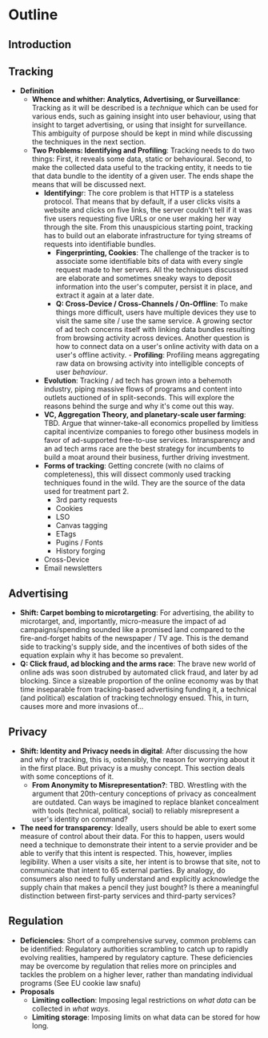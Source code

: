 # Outline 

## Introduction

## Tracking
- **Definition**
  - **Whence and whither: Analytics, Advertising, or Surveillance**: Tracking as it will be described is a _technique_ which can be used for various ends, such as gaining insight into user behaviour, using that insight to target advertising, or using that insight for surveillance. This ambiguity of purpose should be kept in mind while discussing the techniques in the next section.
  - **Two Problems: Identifying and Profiling**: Tracking needs to do two things: First, it reveals some data, static or behavioural. Second, to make the collected data useful to the tracking entity, it needs to tie that data bundle to the identity of a given user. The ends shape the means that will be discussed next.
  	- **Identifying**r: The core problem is that HTTP is a stateless protocol. That means that by default, if a user clicks visits a website and clicks on five links, the server couldn't tell if it was five users requesting five URLs or one user making her way through the site. From this unauspicious starting point, tracking has to build out an elaborate infrastructure for tying streams of requests into identifiable bundles.
      - **Fingerprinting, Cookies**: The challenge of the tracker is to associate some identifiable bits of data with every single request made to her servers. All the techniques discussed are elaborate and sometimes sneaky ways to deposit information into the user's computer, persist it in place, and extract it again at a later date.
      - **Q: Cross-Device / Cross-Channels / On-Offline**: To make things more difficult, users have multiple devices they use to visit the same site / use the same service. A growing sector of ad tech concerns itself with linking data bundles resulting from browsing activity across devices. Another question is how to connect data on a user's online activity with data on a user's offline activity.
			- **Profiling**: Profiling means aggregating raw data on browsing activity into intelligible concepts of user _behaviour_. 
	- **Evolution**: Tracking / ad tech has grown into a behemoth industry, piping massive flows of programs and content into outlets auctioned of in split-seconds. This will explore the reasons behind the surge and why it's come out this way.
    - **VC, Aggregation Theory, and planetary-scale user farming**: TBD. Argue that winner-take-all economics propelled by limitless capital incentivize companies to forego other business models in favor of ad-supported free-to-use services. Intransparency and an ad tech arms race are the best strategy for incumbents to build a moat around their business, further driving investment.
	- **Forms of tracking**: Getting concrete (with no claims of completeness), this will dissect commonly used tracking techniques found in the wild. They are the source of the data used for treatment part 2.
		- 3rd party requests
		- Cookies
		- LSO
		- Canvas tagging
		- ETags
		- Pugins / Fonts
		- History forging
	- Cross-Device
    - Email newsletters

## Advertising
- **Shift: Carpet bombing to microtargeting**: For advertising, the ability to microtarget, and, importantly, micro-measure the impact of ad campaigns/spending sounded like a promised land compared to the fire-and-forget habits of the newspaper / TV age. This is the demand side to tracking's supply side, and the incentives of both sides of the equation explain why it has become so prevalent. 
- **Q: Click fraud, ad blocking and the arms race**: The brave new world of online ads was soon distrubed by automated click fraud, and later by ad blocking. Since a sizeable proportion of the online economy was by that time inseparable from tracking-based advertising funding it, a technical (and political) escalation of tracking technology ensued. This, in turn, causes more and more invasions of...

## Privacy
- **Shift: Identity and Privacy needs in digital**: After discussing the how and why of tracking, this is, ostensibly, the reason for worrying about it in the first place. But privacy is a mushy concept. This section deals with some conceptions of it.
  - **From Anonymity to Misrepresentation?**: TBD. Wrestling with the argument that 20th-century conceptions of privacy as concealment are outdated. Can ways be imagined to replace blanket concealment with tools (technical, political, social) to reliably misrepresent a user's identity on command?
- **The need for transparency**: Ideally, users should be able to exert some measure of control about their data. For this to happen, users would need a technique to demonstrate their intent to a servie provider and be able to verify that this intent is respected. This, however, implies legibility. When a user visits a site, her intent is to browse that site, not to communicate that intent to 65 external parties. By analogy, do consumers also need to fully understand and explicitly acknowledge the supply chain that makes a pencil they just bought? Is there a meaningful distinction between first-party services and third-party services?

## Regulation

- **Deficiencies**: Short of a comprehensive survey, common problems can be identified: Regulatory authorities scrambling to catch up to rapidly evolving realities, hampered by regulatory capture. These deficiencies may be overcome by regulation that relies more on principles and tackles the problem on a higher lever, rather than mandating individual programs (See EU cookie law snafu)
- **Proposals**
  - **Limiting collection**: Imposing legal restrictions on _what data_ can be collected in _what ways_.
  - **Limiting storage**: Imposing limits on what data can be stored for how long. 
